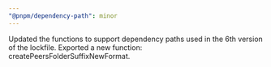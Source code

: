 ```yaml
---
"@pnpm/dependency-path": minor
---
```


Updated the functions to support dependency paths used in the 6th version of the lockfile. Exported a new function: createPeersFolderSuffixNewFormat.
